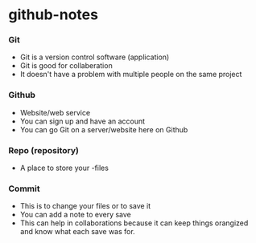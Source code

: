 # github-notes

### Git
* Git is a version control software (application)
* Git is good for collaberation
* It doesn't have a problem with multiple people on the same project

### Github
* Website/web service
* You can sign up and have an account
* You can go Git on a server/website here on Github

### Repo (repository)
* A place to store your -files

### Commit
* This is to change your files or to save it
* You can add a note to every save
* This can help in collaborations because it can keep things orangized and know what each save was for.
